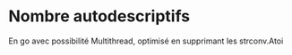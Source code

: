 # Nombre autodescriptifs 

En go avec possibilité Multithread, optimisé en supprimant les strconv.Atoi
